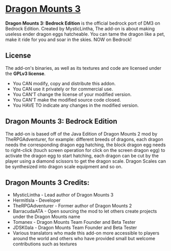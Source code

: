 # [Dragon Mounts 3](https://www.curseforge.com/minecraft-bedrock/addons/dragon-mounts-3)
**Dragon Mounts 3: Bedrock Edition** is the official bedrock port of DM3 on Bedrock Edition. Created by MysticLintha, The add-on is about making useless ender dragon eggs hatcheable. You can tame the dragon like a pet, make it ride for you and soar in the skies. NOW on Bedrock!

## License
The add-on's binaries, as well as its textures and code are licensed under the **GPLv3 license**.

- You CAN modify, copy and distribute this addon.
- You CAN use it privately or for commercial use.
- You CAN'T change the license of your modified version.
- You CAN'T make the modified source code closed.
- You HAVE TO indicate any changes in the modified version.

## Dragon Mounts 3: Bedrock Edition
The add-on is based off of the Java Edition of Dragon Mounts 2 mod by TheRPGAdventurer, for example: different breeds of dragons, each dragon needs the corresponding dragon egg hatching, the block dragon egg needs to right-click (touch screen operation for click on the screen dragon egg) to activate the dragon egg to start hatching, each dragon can be cut by the player using a diamond scissors to get the dragon scale. Dragon Scales can be synthesized into dragon scale equipment and so on.

## Dragon Mounts 3 Credits:
- MysticLintha - Lead author of Dragon Mounts 3
- HermitIsla - Developer
- TheRPGAdventurer - Former author of Dragon Mounts 2
- BarracudaATA - Open sourcing the mod to let others create projects under the Dragon Mounts name
- Tomanex - Dragon Mounts Team Founder and Beta Tester
- JDSK0ala - Dragon Mounts Team Founder and Beta Tester
- Various translators who made this add-on more accessible to players around the world and others who have provided small but welcome contributions such as textures
